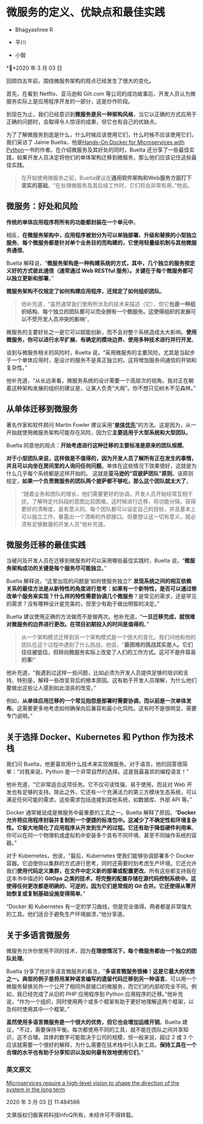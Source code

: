 # 微服务的定义、优缺点和最佳实践

- Bhagyashree R

- 平川

- 小智

**2020 年 3 月 03 日



回顾四五年前，围绕微服务架构的观点已经发生了很大的变化。

首先，在看到 Netflix、亚马逊和 Gilt.com 等公司的成功故事后，开发人员认为微服务实际上是应用程序开发的一部分，这是炒作阶段。

到现在为止，我们已经意识到**微服务是另一种架构风格**，当它以正确的方式应用于正确的问题时，会取得令人惊讶的成果，但它也有自己的优缺点。

为了了解微服务到底是什么，什么时候应该使用它们，什么时候不应该使用它们，我们采访了 Jaime Buelta，他是[Hands-On Docker for Microservices with Python](https://www.packtpub.com/web-development/hands-on-docker-for-microservices-with-python)一书的作者。在介绍微服务及其好处的同时，Buelta 还分享了一些最佳实践，如果开发人员决定将他们的单体架构迁移到微服务，那么他们应该记住这些最佳实践。

> 在开始使用微服务之前，Buelta建议在**通用软件架构和Web服务方面打下坚实的基础**。“在处理微服务及其后续工作时，它们将会非常有用，”他说。



## 微服务：好处和风险

**传统的单体应用程序将所有的功能都封装在一个单元中**。

相反，**在微服务架构中，应用程序被划分为可以单独部署、升级和替换的小型独立服务**。**每个微服务都是针对单个业务目的而构建的，它使用轻量级机制与其他微服务通信**。

Buelta 解释说，“**微服务架构是一种构建系统的方式，其中，几个独立的服务按定义好的方式彼此通信（通常通过 Web RESTful 服务）。关键在于每个微服务都可以独立更新和部署**。”

**微服务架构不仅规定了如何构建应用程序，还规定了如何组织团队**。

> 他补充道，“虽然通常我们使用所涉及的技术来描述（它），但它**也是一种组织结构**。**每个独立的团队都可以完全拥有一个微服务。这使得组织的发展可以不受开发人员冲突的影响**”。

微服务的主要好处之一是它可以赋能创新，而不会对整个系统造成太大影响。**使用微服务，你可以进行水平扩展、有确定的模块边界、使用多种技术进行并行开发**。

谈到与微服务相关的风险时，Buelta 说，“采用微服务的主要风险，尤其是当起步于一个单体应用时，是设计的服务不是真正独立的。这将增加服务间通信的开销和复杂性。”

他补充道，“从长远来看，微服务系统的设计需要一个高层次的视角。我对正在朝着这种架构发展的组织的建议是，让某人负责“大局”。你不想只见树木不见森林。”



## 从单体迁移到微服务

著名作家和软件顾问 Martin Fowler 建议采用“**[单体优先](https://martinfowler.com/bliki/MonolithFirst.html)**”的方法。这是因为，从一开始就使用微服务架构可能存在风险，因为它**主要适用于大型系统和大型团队**。

Buelta 同意他的观点：**开始考虑进行这种迁移的主要标准是原来的团队规模**。

**对于小型团队来说，这样做是不值得的，因为开发人员了解所有正在发生的事情，并且可以向坐在房间里的人询问任何问题**。单体在这些情况下效果很好，这就是为什么几乎每个系统都是这样开始的。 这就是**亚马逊的“双披萨团队”原则**。该原则规定，**如果一个负责微服务的团队两个披萨都不够吃，那么这个团队就太大了**。

> “随着业务和团队的增长，他们需要更好的协调。开发人员开始经常互相干扰，了解特定代码段的意图比较困难。这时候进行迁移，将功能分隔，获得更好的清晰度，是有意义的。每个团队都可以设定自己的目标，并且基本上可以独立工作，暴露出一个清晰的外部接口。但要想让这一切有意义，就必须有足够数量的开发人员”他补充道。



## 微服务迁移的最佳实践

当被问及开发人员在迁移到微服务时可以采用哪些最佳实践时，Buelta 说，“**微服务架构成功的关键是每个服务尽可能独立**。”

Buelta 解释说，“这里出现的问题是‘如何使服务独立?’ **发现系统之间的相互依赖关系的最佳方法是从新特性的角度进行思考：如果有一个新特性，是否可以通过修改单个服务来实现？什么样的特性需要协调几个微服务**？是常见的需求，还是罕见的需求？没有哪种设计是完美的，但至少有助于做出明智的决定。”

Buelta 建议使用正确的方法做而不是做两次。他补充道，“**一旦迁移完成，就很难对微服务的边界进行更改。在项目初期投入的时间是值得的**。”

> 从一个架构模式迁移到另一个架构模式是一个很大的变化。我们问他和他的团队在这个过程中遇到了什么挑战，他说，“**最困难的挑战其实是人。它们往往被低估，但转向微服务实际上改变了人们的工作方式。这可不是件容易的事**!”

他补充道，“我遇到过这样一些问题，比如必须为开发人员提供足够的培训和支持。特别是，解释一些改变背后的根本原因。这有助于开发人员理解，为什么他们要做出这些让人感到如此沮丧的改变。”

例如，**从单体应用迁移的一个常见抱怨是部署时需要协调，而以前是一次单体发布**。这需要更多地考虑如何确保向后兼容和最小化风险。这有时不是很明显，需要专门说明。”



## 关于选择 Docker、Kubernetes 和 Python 作为技术栈

我们问 Buelta，他更喜欢用什么技术来实现微服务。对于语言，他的回答很简单：“对我来说，Python 是一个非常自然的选择。这是我最喜欢的编程语言！”

他补充道，“它非常适合这项任务。它不仅可读性强、易于使用，而且对 Web 开发也有足够的支持。除此之外，它还有一个充满活力的第三方模块生态系统，可以满足任何可能的需求。这些需求包括连接到其他系统，如数据库、外部 API 等。”

Docker 通常被说成是微服务中最重要的工具之一。Buelta 解释了原因，“**Docker 允许将应用程序封装并复制到一个便捷的标准包中。这减少了不确定性和环境复杂性。它极大地简化了应用程序从开发到生产的过程。它还有助于降低硬件利用率**。你可以在同一个物理机或虚拟机中安装多个具有不同环境、甚至不同操作系统的容器。”

对于 Kubernetes，他说，“最后，Kubernetes 使我们能够协调部署多个 Docker 容器。它迫使你以集群的方式进行思考，同时还需要时刻考虑生产环境。它还允许我们**使用代码定义集群，在文件中定义新的部署或配置更改**。所有这些都支持我在这本书中描述的 **GitOps 之类的技术，将完整的配置存储在源代码控制系统中。这使得任何更改都是明确的、可逆的，因为它们是常规的 Git 合并。它还使得从零开始恢复或复制基础设施变得简单**。”

“Docker 和 Kubernetes 有一定的学习曲线，但是完全值得。两者都是非常强大的工具。他们适合于避免生产环境崩溃，”他分享道。



## 关于多语言微服务

微服务允许你使用不同的技术，因为**在理想情况下，每个微服务都由一个独立的团队处理**。

Buelta 分享了他对多语言微服务的看法，“**多语言微服务很棒！这是它最大的优势之一。典型的例子是将用某种语言编写的遗留代码迁移到另一种语言**。可以用一个微服务替换另外一个公开了相同外部接口的微服务，而它们的内部却完全不同。例如，我已经完成了从旧的 PHP 应用程序到 Python 应用程序的迁移。”他补充说，“作为一个组织，同时使用两个或多个框架有助于更好地理解这两个框架，以及何时使用其中一个框架。”

**虽然使用多语言微服务是一个很大的优势，但它也会增加运维开销**。Buelta 建议，“不过，需要保持平衡。每次都使用不同的工具，就不能在团队之间共享知识，这不合理。具体的数字可能取决于公司的规模，但一般来说，超过 2 或 3 个应该就需要一个很好的解释，为什么需要在技术栈中引入新工具。**保持工具在一个合理的水平也有助于分享知识以及如何最有效地使用它们**。”



### 英文原文

[Microservices require a high-level vision to shape the direction of the system in the long term](https://hub.packtpub.com/microservices-require-a-high-level-vision-to-shape-the-direction-of-the-system-in-the-long-term-says-jaime-buelta/)



2020 年 3 月 03 日 11:484586

文章版权归极客邦科技InfoQ所有，未经许可不得转载。